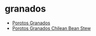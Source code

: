 # granados

 * [Porotos Granados](../index/p/porotos-granados-51174610.json)
 * [Porotos Granados Chilean Bean Stew](../index/p/porotos-granados-chilean-bean-stew.json)
